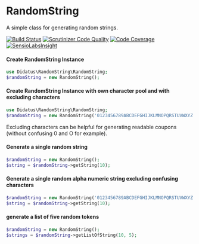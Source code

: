 # RandomString
A simple class for generating random strings.

[![Build Status](https://travis-ci.org/didatus/RandomString.svg?branch=master)](https://travis-ci.org/didatus/RandomString)
[![Scrutinizer Code Quality](https://scrutinizer-ci.com/g/didatus/RandomString/badges/quality-score.png?b=master)](https://scrutinizer-ci.com/g/didatus/RandomString/?branch=master)
[![Code Coverage](https://scrutinizer-ci.com/g/didatus/RandomString/badges/coverage.png?b=master)](https://scrutinizer-ci.com/g/didatus/RandomString/?branch=master)
[![SensioLabsInsight](https://insight.sensiolabs.com/projects/a97f47fc-f369-4434-b0ee-b8901931b9e2/mini.png)](https://insight.sensiolabs.com/projects/a97f47fc-f369-4434-b0ee-b8901931b9e2)

#### Create RandomString Instance
```php
use Didatus\RandomString\RandomString;
$randomString = new RandomString();
```

#### Create RandomString Instance with own character pool and with excluding characters
```php
use Didatus\RandomString\RandomString;
$randomString = new RandomString('0123456789ABCDEFGHIJKLMNOPQRSTUVWXYZ', '1IO0');
``` 
Excluding characters can be helpful for generating readable coupons (without confusing 0 and O for example).

#### Generate a single random string
```php
$randomString = new RandomString();
$string = $randomString->getString(10);
```

#### Generate a single random alpha numeric string excluding confusing characters
```php
$randomString = new RandomString('0123456789ABCDEFGHIJKLMNOPQRSTUVWXYZ', '1IO0');
$string = $randomString->getString(10);
```

#### generate a list of five random tokens
```php
$randomString = new RandomString();
$strings = $randomString->getListOfString(10, 5);
```

